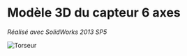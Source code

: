 # Modèle 3D du capteur 6 axes
_Réalisé avec SolidWorks 2013 SP5_


![Torseur](modeles/Capteur6axes.png)
